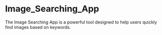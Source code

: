 # Image_Searching_App
The Image Searching App is a powerful tool designed to help users quickly find images based on keywords.
